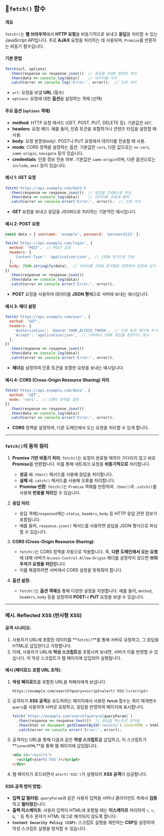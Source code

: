 ## 🌠**`fetch()` 함수**

#### 개요

`fetch()`는 **웹 브라우저**에서 **HTTP 요청**을 비동기적으로 보내고 **응답**을 처리할 수 있는 JavaScript API입니다. 주로 **AJAX** 요청을 처리하는 데 사용되며, `Promise`를 반환하는 비동기 함수입니다.

#### 기본 문법

```javascript
fetch(url, options)
  .then(response => response.json())  // 응답을 JSON 형태로 처리
  .then(data => console.log(data))    // 데이터를 처리
  .catch(error => console.log('Error:', error));  // 오류 처리
```

* `url`: 요청을 보낼 **URL** (필수)
* `options`: 요청에 대한 **옵션**을 설정하는 객체 (선택)

#### 주요 옵션 (`options` 객체)

* **method**: HTTP 요청 메서드 (GET, POST, PUT, DELETE 등). 기본값은 `GET`.
* **headers**: 요청 헤더. 예를 들어, 인증 토큰을 포함하거나 콘텐츠 타입을 설정할 때 사용.
* **body**: 요청 본문(body). POST나 PUT 요청에서 데이터를 전송할 때 사용.
* **mode**: CORS 정책을 설정하는 옵션. 기본값은 `cors`, 다른 값으로는 `no-cors`, `same-origin`, `navigate` 등이 있습니다.
* **credentials**: 인증 정보 전송 여부. 기본값은 `same-origin`이며, 다른 옵션으로는 `include`, `omit` 등이 있습니다.

#### 예시 1: **GET 요청**

```javascript
fetch('https://api.example.com/data')
  .then(response => response.json())  // 응답을 JSON으로 파싱
  .then(data => console.log(data))    // 데이터를 콘솔에 출력
  .catch(error => console.error('Error:', error));  // 오류 처리
```

* **GET** 요청을 보내고 응답을 JSON으로 처리하는 기본적인 예시입니다.

#### 예시 2: **POST 요청**

```javascript
const data = { username: 'example', password: 'password123' };

fetch('https://api.example.com/login', {
  method: 'POST',  // POST 요청
  headers: {
    'Content-Type': 'application/json',  // JSON 형식으로 전송
  },
  body: JSON.stringify(data),  // 데이터를 JSON 문자열로 변환하여 본문에 담기
})
  .then(response => response.json())
  .then(data => console.log(data))
  .catch(error => console.error('Error:', error));
```

* **POST** 요청을 사용하여 데이터를 **JSON 형식**으로 서버에 보내는 예시입니다.

#### 예시 3: **헤더 설정**

```javascript
fetch('https://api.example.com/user', {
  method: 'GET',
  headers: {
    'Authorization': 'Bearer YOUR_ACCESS_TOKEN',  // 인증 토큰 헤더에 추가
    'Accept': 'application/json',  // 서버에서 JSON 응답을 원한다고 명시
  },
})
  .then(response => response.json())
  .then(data => console.log(data))
  .catch(error => console.error('Error:', error));
```

* **헤더**를 설정하여 인증 토큰을 포함한 요청을 보내는 예시입니다.

#### 예시 4: **CORS (Cross-Origin Resource Sharing) 처리**

```javascript
fetch('https://api.example.com/data', {
  method: 'GET',
  mode: 'cors',  // CORS 정책을 설정
})
  .then(response => response.json())
  .then(data => console.log(data))
  .catch(error => console.error('Error:', error));
```

* **CORS** 정책을 설정하여, 다른 도메인에서 오는 요청을 처리할 수 있게 합니다.

---

### **`fetch()`의 동작 원리**

1. **Promise 기반 비동기 처리**: `fetch()`는 요청이 완료될 때까지 기다리지 않고 바로 **Promise**를 반환합니다. 이를 통해 네트워크 요청을 **비동기적으로** 처리합니다.

   * **성공 시**: `then()` 메서드를 사용해 응답을 처리합니다.
   * **실패 시**: `catch()` 메서드를 사용해 오류를 처리합니다.
   * **Promise 반환**: `fetch()`는 `Promise` 객체를 반환하여 `.then()`과 `.catch()`를 사용해 **반응을 처리**할 수 있습니다.

2. **응답 처리**:

   * 응답 객체(`response`)에는 `status`, `headers`, `body` 등 HTTP 응답 관련 정보가 포함됩니다.
   * 예를 들어, `response.json()` 메서드를 사용하면 응답을 JSON 형식으로 파싱할 수 있습니다.

3. **CORS (Cross-Origin Resource Sharing)**:

   * `fetch()`는 CORS 정책을 자동으로 적용합니다. 즉, **다른 도메인에서 오는 요청**에 대해 서버가 `Access-Control-Allow-Origin` 헤더를 설정하지 않으면 **브라우저가 요청을 차단**합니다.
   * 이를 해결하려면 서버에서 CORS 설정을 맞춰줘야 합니다.

4. **옵션 설정**:

   * `fetch()`는 **옵션 객체**를 통해 다양한 설정을 지원합니다. 예를 들어, `method`, `headers`, `body` 등을 설정하여 **POST**나 **PUT** 요청을 보낼 수 있습니다.

---



### **예시. Reflected XSS (반사형 XSS)** 

#### **공격 시나리오**:

1. 사용자가 URL에 포함된 데이터를 \*\*`fetch()`\*\*를 통해 서버로 요청하고, 그 응답을 HTML로 삽입한다고 가정합니다.
2. 이때, 사용자가 URL에 **악성 스크립트**를 포함시켜 보내면, 서버가 이를 반영할 수 있습니다. 이 악성 스크립트가 웹 페이지에 삽입되어 실행됩니다.

#### **예시 (페이로드 포함 URL 조작)**:

1. **악성 페이로드**를 포함한 URL을 피해자에게 보냅니다.

   ```url
   https://example.com/search?query=<script>alert('XSS')</script>
   ```

2. 공격자가 **XSS 공격**을 유도하려는 페이지에서 사용된 **`fetch`** 함수는 쿼리 매개변수 `query`를 사용하여 서버로 요청하고, 응답을 반영하여 페이지에 표시합니다.

   ```javascript
   fetch(`https://example.com/search?query=${queryParam}`)
     .then(response => response.text())  // 응답을 텍스트로 받아옴
     .then(html => document.getElementById('results').innerHTML = html)  // 결과를 DOM에 삽입
     .catch(error => console.error('Error:', error));
   ```

3. 공격자는 URL을 통해 다음과 같은 **악성 스크립트**를 삽입하고, 이 스크립트가 \*\*`innerHTML`\*\*을 통해 웹 페이지에 삽입됩니다.

   ```html
   <div id="results">
     <script>alert('XSS')</script>
   </div>
   ```

4. 웹 페이지가 로드되면서 `alert('XSS')`가 실행되어 **XSS 공격**이 성공합니다.

#### **XSS 공격 방어 방법**:

* **입력 값 필터링**: `queryParam`과 같은 사용자 입력을 서버나 클라이언트 측에서 **검증**하고 **필터링**합니다.
* **출력 이스케이프**: 사용자 입력이 HTML에 포함될 때는 **이스케이프** 처리하여 `<`, `>`, `&`, `'` 등 특수 문자가 HTML 태그로 해석되지 않도록 합니다.
* **`Content Security Policy (CSP)`**: 스크립트 실행을 제한하는 **CSP**를 설정하여 악성 스크립트 실행을 방지할 수 있습니다.



